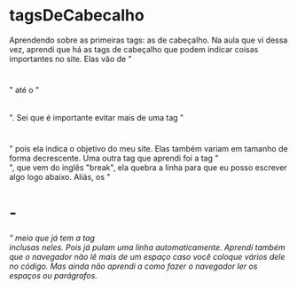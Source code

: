 # tagsDeCabecalho
Aprendendo sobre as primeiras tags: as de cabeçalho.
Na aula que vi dessa vez, aprendi que há as tags de cabeçalho que podem indicar coisas importantes no site. Elas vão de "<h1></h1>" até o "<h6></h6>".
Sei que é importante evitar mais de uma tag "<h1></h1>" pois ela indica o objetivo do meu site. Elas também variam em tamanho de forma decrescente.
Uma outra tag que aprendi foi a tag "<br>", que vem do inglês "break", ela quebra a linha para que eu posso escrever algo logo abaixo. Aliás, os "<h1>-<h6>" meio que já tem a tag <br> inclusas neles. Pois já pulam uma linha automaticamente.
Aprendi também que o navegador não lê mais de um espaço caso você coloque vários dele no código. Mas ainda não aprendi a como fazer o navegador ler os espaços ou parágrafos.
